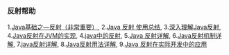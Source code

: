 ### 反射帮助
1.[Java基础之—反射（非常重要）](http://blog.csdn.net/sinat_38259539/article/details/71799078),   2.[Java 反射 使用总结](http://www.cnblogs.com/zhaoyanjun/p/6074887.html),   3.[深入理解Java反射](https://www.cnblogs.com/luoxn28/p/5686794.html),    4.[Java反射在JVM的实现](http://www.importnew.com/21211.html),    4.[java中的反射](https://www.cnblogs.com/caolei1108/p/6208164.html),   5.[Java 反射详解](https://www.cnblogs.com/ysocean/p/6516248.html),   6.[Java反射机制详解](https://www.cnblogs.com/bojuetech/p/5896551.html),   7.[java反射详解](http://www.cnblogs.com/rollenholt/archive/2011/09/02/2163758.html),   8.[Java反射用法详解](http://blog.csdn.net/hb_peng/article/details/52331540),   9.[Java 反射在实际开发中的应用](https://www.cnblogs.com/ldh-better/p/7148975.html)
